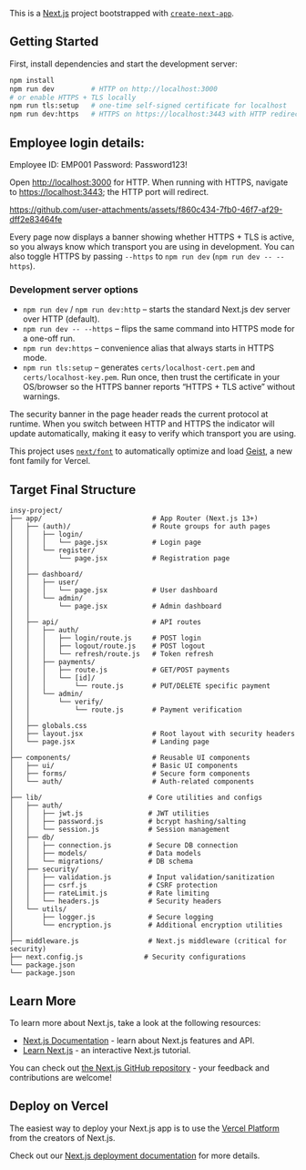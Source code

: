 This is a [Next.js](https://nextjs.org) project bootstrapped with [`create-next-app`](https://nextjs.org/docs/app/api-reference/cli/create-next-app).

## Getting Started

First, install dependencies and start the development server:

```bash
npm install
npm run dev         # HTTP on http://localhost:3000
# or enable HTTPS + TLS locally
npm run tls:setup   # one-time self-signed certificate for localhost
npm run dev:https   # HTTPS on https://localhost:3443 with HTTP redirect
```
## Employee login details:
Employee ID: EMP001
Password: Password123!

Open [http://localhost:3000](http://localhost:3000) for HTTP. When running with HTTPS, navigate to [https://localhost:3443](https://localhost:3443); the HTTP port will redirect.


https://github.com/user-attachments/assets/f860c434-7fb0-46f7-af29-dff2e83464fe


Every page now displays a banner showing whether HTTPS + TLS is active, so you always know which transport you are using in development. You can also toggle HTTPS by passing `--https` to `npm run dev` (`npm run dev -- --https`).

### Development server options

- `npm run dev` / `npm run dev:http` – starts the standard Next.js dev server over HTTP (default).
- `npm run dev -- --https` – flips the same command into HTTPS mode for a one-off run.
- `npm run dev:https` – convenience alias that always starts in HTTPS mode.
- `npm run tls:setup` – generates `certs/localhost-cert.pem` and `certs/localhost-key.pem`. Run once, then trust the certificate in your OS/browser so the HTTPS banner reports “HTTPS + TLS active” without warnings.

The security banner in the page header reads the current protocol at runtime. When you switch between HTTP and HTTPS the indicator will update automatically, making it easy to verify which transport you are using.

This project uses [`next/font`](https://nextjs.org/docs/app/building-your-application/optimizing/fonts) to automatically optimize and load [Geist](https://vercel.com/font), a new font family for Vercel.

## Target Final Structure
```
insy-project/
├── app/                           # App Router (Next.js 13+)
│   ├── (auth)/                    # Route groups for auth pages
│   │   ├── login/
│   │   │   └── page.jsx           # Login page
│   │   └── register/
│   │       └── page.jsx           # Registration page
│   │
│   ├── dashboard/
│   │   ├── user/
│   │   │   └── page.jsx           # User dashboard
│   │   └── admin/
│   │       └── page.jsx           # Admin dashboard
│   │
│   ├── api/                       # API routes
│   │   ├── auth/
│   │   │   ├── login/route.js     # POST login
│   │   │   ├── logout/route.js    # POST logout
│   │   │   └── refresh/route.js   # Token refresh
│   │   ├── payments/
│   │   │   ├── route.js           # GET/POST payments
│   │   │   └── [id]/
│   │   │       └── route.js       # PUT/DELETE specific payment
│   │   └── admin/
│   │       └── verify/
│   │           └── route.js       # Payment verification
│   │
│   ├── globals.css
│   ├── layout.jsx                 # Root layout with security headers
│   └── page.jsx                   # Landing page
│
├── components/                    # Reusable UI components
│   ├── ui/                        # Basic UI components
│   ├── forms/                     # Secure form components
│   └── auth/                      # Auth-related components
│
├── lib/                          # Core utilities and configs
│   ├── auth/
│   │   ├── jwt.js                # JWT utilities
│   │   ├── password.js           # bcrypt hashing/salting
│   │   └── session.js            # Session management
│   ├── db/
│   │   ├── connection.js         # Secure DB connection
│   │   ├── models/               # Data models
│   │   └── migrations/           # DB schema
│   ├── security/
│   │   ├── validation.js         # Input validation/sanitization
│   │   ├── csrf.js               # CSRF protection
│   │   ├── rateLimit.js          # Rate limiting
│   │   └── headers.js            # Security headers
│   └── utils/
│       ├── logger.js             # Secure logging
│       └── encryption.js         # Additional encryption utilities
│
├── middleware.js                 # Next.js middleware (critical for security)
├── next.config.js               # Security configurations
└── package.json
└── package.json
```

## Learn More

To learn more about Next.js, take a look at the following resources:

- [Next.js Documentation](https://nextjs.org/docs) - learn about Next.js features and API.
- [Learn Next.js](https://nextjs.org/learn) - an interactive Next.js tutorial.

You can check out [the Next.js GitHub repository](https://github.com/vercel/next.js) - your feedback and contributions are welcome!

## Deploy on Vercel

The easiest way to deploy your Next.js app is to use the [Vercel Platform](https://vercel.com/new?utm_medium=default-template&filter=next.js&utm_source=create-next-app&utm_campaign=create-next-app-readme) from the creators of Next.js.

Check out our [Next.js deployment documentation](https://nextjs.org/docs/app/building-your-application/deploying) for more details.

